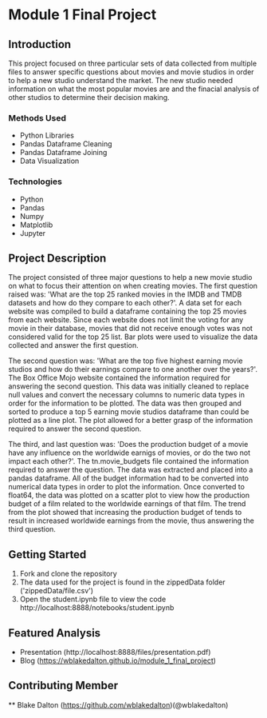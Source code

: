 # Module 1 Final Project

## Introduction

This project focused on three particular sets of data collected from multiple files to answer specific questions about movies and movie studios in order to help a new studio understand the market. The new studio needed information on what the most popular movies are and the finacial analysis of other studios to determine their decision making. 

### Methods Used

* Python Libraries
* Pandas Dataframe Cleaning
* Pandas Dataframe Joining
* Data Visualization

### Technologies

* Python
* Pandas
* Numpy
* Matplotlib
* Jupyter

## Project Description

   The project consisted of three major questions to help a new movie studio on what to focus their attention on when creating movies. The first question raised was: 'What are the top 25 ranked movies in the IMDB and TMDB datasets and how do they compare to each other?'. A data set for each website was compiled to build a dataframe containing the top 25 movies from each website. Since each website does not limit the voting for any movie in their database, movies that did not receive enough votes was not considered valid for the top 25 list. Bar plots were used to visualize the data collected and answer the first question.
    
   The second question was: 'What are the top five highest earning movie studios and how do their earnings compare to one another over the years?'. The Box Office Mojo website contained the information required for answering the second question. This data was initially cleaned to replace null values and convert the necessary columns to numeric data types in order for the information to be plotted. The data was then grouped and sorted to produce a top 5 earning movie studios dataframe than could be plotted as a line plot. The plot allowed for a better grasp of the information required to answer the second question.
    
   The third, and last question was: 'Does the production budget of a movie have any influence on the worldwide earnigs of movies, or do the two not impact each other?'. The tn.movie_budgets file contained the information required to answer the question. The data was extracted and placed into a pandas dataframe. All of the budget information had to be converted into numerical data types in order to plot the information. Once converted to float64, the data was plotted on a scatter plot to view how the production budget of a film related to the worldwide earnings of that film. The trend from the plot showed that increasing the production budget of tends to result in increased worldwide earnings from the movie, thus answering the third question.

## Getting Started

1. Fork and clone the repository
2. The data used for the project is found in the zippedData folder ('zippedData/file.csv')
3. Open the student.ipynb file to view the code http://localhost:8888/notebooks/student.ipynb

## Featured Analysis

* Presentation (http://localhost:8888/files/presentation.pdf)
* Blog (https://wblakedalton.github.io/module_1_final_project)

## Contributing Member

** Blake Dalton (https://github.com/wblakedalton)(@wblakedalton)